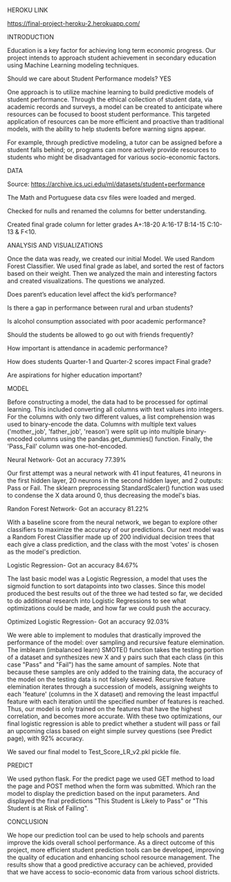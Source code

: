 HEROKU LINK 

https://final-project-heroku-2.herokuapp.com/

INTRODUCTION

Education is a key factor for achieving long term economic progress. Our project intends to approach student achievement in secondary education using Machine Learning modeling techniques. 

Should we care about Student Performance models? 
YES

One approach is to utilize machine learning to build predictive models of student performance. Through the ethical collection of student data, via academic records and surveys, a model can be created to anticipate where resources can be focused to boost student performance. This targeted application of resources can be more efficient and proactive than traditional models, with the ability to help students before warning signs appear.

For example, through predictive modeling, a tutor can be assigned before a student falls behind; or, programs can more actively provide resources to students who might be disadvantaged for various socio-economic factors.

DATA

Source: https://archive.ics.uci.edu/ml/datasets/student+performance

The Math and Portuguese data csv files were loaded and merged.

Checked for nulls and renamed the columns for better understanding.

Created final grade column for letter grades A+:18-20 A:16-17 B:14-15 C:10-13 & F<10.

ANALYSIS AND VISUALIZATIONS

Once the data was ready, we created our initial Model. We used Random Forest Classifier. We used final grade as label, and sorted the rest of factors based on their weight. Then we analyzed the main and interesting factors and created visualizations. The questions we analyzed.

Does parent’s education level affect the kid’s performance?

Is there a gap in performance between rural and urban students?

Is alcohol consumption associated with poor academic performance?

Should the students be allowed to go out with friends frequently?

How important is attendance in academic performance?

How does students Quarter-1 and Quarter-2 scores impact Final grade?

Are aspirations for higher education important?

MODEL

Before constructing a model, the data had to be processed for optimal learning. This included converting all columns with text values into integers. For the columns with only two different values, a list comprehension was used to binary-encode the data. Columns with multiple text values ('mother_job', 'father_job', 'reason') were split up into multiple binary-encoded columns using the pandas.get_dummies() function. Finally, the 'Pass_Fail' column was one-hot-encoded.

Neural Network- Got an accuracy 77.39%

Our first attempt was a neural network with 41 input features, 41 neurons in the first hidden layer, 20 neurons in the second hidden layer, and 2 outputs: Pass or Fail. The sklearn preprocessing StandardScaler() function was used to condense the X data around 0, thus decreasing the model's bias.

Randon Forest Network- Got an accuracy 81.22%

With a baseline score from the neural network, we began to explore other classifiers to maximize the accuracy of our predictions. Our next model was a Random Forest Classifier made up of 200 individual decision trees that each give a class prediction, and the class with the most 'votes' is chosen as the model's prediction.

Logistic Regression- Got an accuracy 84.67%

The last basic model was a Logistic Regression, a model that uses the sigmoid function to sort datapoints into two classes. Since this model produced the best results out of the three we had tested so far, we decided to do additional research into Logistic Regressions to see what optimizations could be made, and how far we could push the accuracy.

Optimized Logistic Regression- Got an accuracy 92.03%

We were able to implement to modules that drastically improved the performance of the model: over sampling and recursive feature elemination. The imblearn (imbalanced learn) SMOTE() function takes the testing portion of a dataset and synthesizes new X and y pairs such that each class (in this case "Pass" and "Fail") has the same amount of samples. Note that because these samples are only added to the training data, the accuracy of the model on the testing data is not falsely skewed. Recursive feature elemination iterates through a succession of models, assigning weights to each 'feature' (columns in the X dataset) and removing the least impactful feature with each iteration until the specified number of features is reached. Thus, our model is only trained on the features that have the highest correlation, and becomes more accurate. With these two optimizations, our final logistic regression is able to predict whether a student will pass or fail an upcoming class based on eight simple survey questions (see Predict page), with 92% accuracy.

We saved our final model to Test_Score_LR_v2.pkl pickle file.

PREDICT

We used python flask. For the predict page we used GET method to load the page and POST method when the form was submitted. Which ran the model to display the prediction based on the input parameters. And displayed the final predictions "This Student is Likely to Pass" or "This Student is at Risk of Failing".


CONCLUSION

We hope our prediction tool can be used to help schools and parents improve the kids overall school performance. As a direct outcome of this project, more efficient student prediction tools can be developed, improving the quality of education and enhancing school resource management. The results show that a good predictive accuracy can be achieved, provided that we have access to socio-economic data from various school districts.
